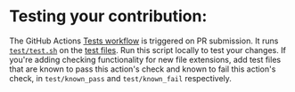 # Testing your contribution:

The GitHub Actions [Tests workflow](https://github.com/xstrahl/clang-format-action/actions/workflows/tests.yml) is triggered on PR submission. It runs [`test/test.sh`](https://github.com/jidicula/clang-format-action/blob/main/test/test.sh) on the [test files](https://github.com/xstrahl/clang-format-action/tree/main/test). Run this script locally to test your changes. If you're adding checking functionality for new file extensions, add test files that are known to pass this action's check and known to fail this action's check, in `test/known_pass` and `test/known_fail` respectively.
